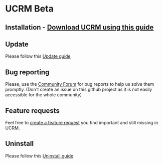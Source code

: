 # UCRM Beta

## Installation - [Download UCRM using this guide](https://github.com/U-CRM/billing/wiki/Installation-guide)

## Update 
Please follow this [Update guide](https://github.com/U-CRM/billing/wiki/Update-guide)

## Bug reporting
Please, use the [Community Forum](https://community.ubnt.com/t5/UCRM-Complete-WISP-Management/bd-p/UCRM) for bug reports to help us solve them promptly. (Don't create an issue on this github project as it is not easily accessible for the whole community)

## Feature requests
Feel free to [create a feature request](https://community.ubnt.com/t5/UCRM-Feature-Requests/idb-p/UCRM-Ideas) you find important and still missing in UCRM.

## Uninstall 
Please follow this [Uninstall guide](https://github.com/U-CRM/billing/wiki/Uninstall-guide)
